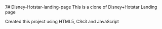 7# Disney-Hotstar-landing-page
This is a clone of Disney+Hotstar Landing page
 
Created this project using HTML5, CSs3 and JavaScript
